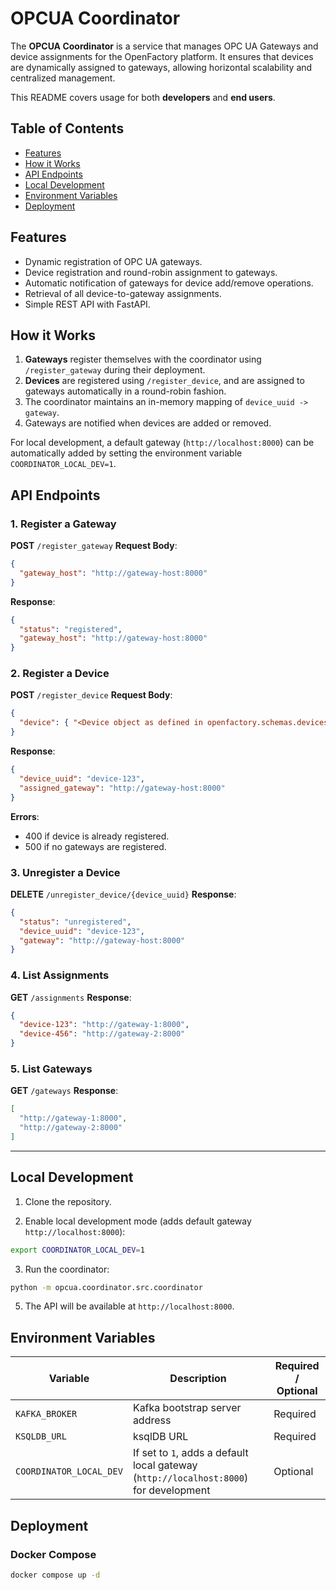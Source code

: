 # OPCUA Coordinator

The **OPCUA Coordinator** is a service that manages OPC UA Gateways and device assignments for the OpenFactory platform. It ensures that devices are dynamically assigned to gateways, allowing horizontal scalability and centralized management.

This README covers usage for both **developers** and **end users**.

## Table of Contents

* [Features](#features)
* [How it Works](#how-it-works)
* [API Endpoints](#api-endpoints)
* [Local Development](#local-development)
* [Environment Variables](#environment-variables)
* [Deployment](#deployment)

## Features

* Dynamic registration of OPC UA gateways.
* Device registration and round-robin assignment to gateways.
* Automatic notification of gateways for device add/remove operations.
* Retrieval of all device-to-gateway assignments.
* Simple REST API with FastAPI.

## How it Works

1. **Gateways** register themselves with the coordinator using `/register_gateway` during their deployment.
2. **Devices** are registered using `/register_device`, and are assigned to gateways automatically in a round-robin fashion.
3. The coordinator maintains an in-memory mapping of `device_uuid -> gateway`.
4. Gateways are notified when devices are added or removed.

For local development, a default gateway (`http://localhost:8000`) can be automatically added by setting the environment variable `COORDINATOR_LOCAL_DEV=1`.

## API Endpoints

### 1. Register a Gateway

**POST** `/register_gateway`
**Request Body**:

```json
{
  "gateway_host": "http://gateway-host:8000"
}
```

**Response**:

```json
{
  "status": "registered",
  "gateway_host": "http://gateway-host:8000"
}
```

### 2. Register a Device

**POST** `/register_device`
**Request Body**:

```json
{
  "device": { "<Device object as defined in openfactory.schemas.devices>" }
}
```

**Response**:

```json
{
  "device_uuid": "device-123",
  "assigned_gateway": "http://gateway-host:8000"
}
```

**Errors**:

* 400 if device is already registered.
* 500 if no gateways are registered.

### 3. Unregister a Device

**DELETE** `/unregister_device/{device_uuid}`
**Response**:

```json
{
  "status": "unregistered",
  "device_uuid": "device-123",
  "gateway": "http://gateway-host:8000"
}
```

### 4. List Assignments

**GET** `/assignments`
**Response**:

```json
{
  "device-123": "http://gateway-1:8000",
  "device-456": "http://gateway-2:8000"
}
```

### 5. List Gateways

**GET** `/gateways`
**Response**:

```json
[
  "http://gateway-1:8000",
  "http://gateway-2:8000"
]
```

---

## Local Development

1. Clone the repository.

2. Enable local development mode (adds default gateway `http://localhost:8000`):

```bash
export COORDINATOR_LOCAL_DEV=1
```

3. Run the coordinator:

```bash
python -m opcua.coordinator.src.coordinator
```

5. The API will be available at `http://localhost:8000`.

## Environment Variables

| Variable                | Description                                                                           | Required / Optional |
| ----------------------- | ------------------------------------------------------------------------------------- | ------------------- |
| `KAFKA_BROKER`          | Kafka bootstrap server address                                                        | Required            |
| `KSQLDB_URL`            | ksqlDB URL                                                                            | Required            |
| `COORDINATOR_LOCAL_DEV` | If set to `1`, adds a default local gateway (`http://localhost:8000`) for development | Optional            |

## Deployment

### Docker Compose

```bash
docker compose up -d
```
